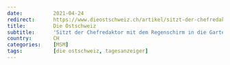 ```yaml
---
date:          2021-04-24
redirect:      https://www.dieostschweiz.ch/artikel/sitzt-der-chefredaktor-mit-dem-regenschirm-in-die-gartenbeiz--5YNvkNV
title:         Die Ostschweiz
subtitle:      'Sitzt der Chefredaktor mit dem Regenschirm in die Gartenbeiz?'
country:       CH
categories:    [MSM]
tags:          [die ostschweiz, tagesanzeiger]
---
```

